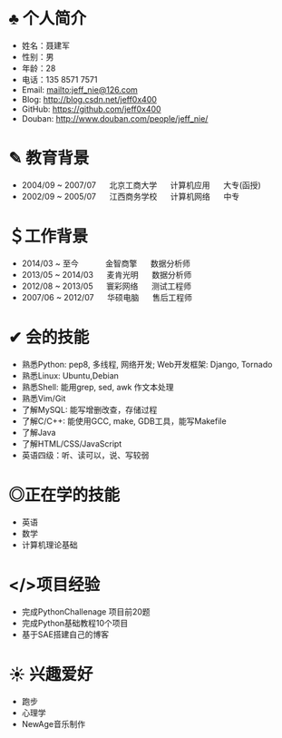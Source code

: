 ♣ 个人简介
========
* 姓名：聂建军
* 性别：男
* 年龄：28
* 电话：135 8571 7571
* Email: <mailto:jeff_nie@126.com>
* Blog: <http://blog.csdn.net/jeff0x400>
* GitHub: <https://github.com/jeff0x400>
* Douban: <http://www.douban.com/people/jeff_nie/>


✎ 教育背景
========     
* 2004/09 ~ 2007/07&nbsp;&nbsp;&nbsp;&nbsp;&nbsp;&nbsp;北京工商大学&nbsp;&nbsp;&nbsp;&nbsp;&nbsp;&nbsp;计算机应用&nbsp;&nbsp;&nbsp;&nbsp;&nbsp;&nbsp;大专(函授)
* 2002/09 ~ 2005/07&nbsp;&nbsp;&nbsp;&nbsp;&nbsp;&nbsp;江西商务学校&nbsp;&nbsp;&nbsp;&nbsp;&nbsp;&nbsp;计算机网络&nbsp;&nbsp;&nbsp;&nbsp;&nbsp;&nbsp;中专

＄工作背景
========
* 2014/03 ~ 至今&nbsp;&nbsp;&nbsp;&nbsp;&nbsp;&nbsp;&nbsp;&nbsp;&nbsp;&nbsp;&nbsp;&nbsp;金智商擎&nbsp;&nbsp;&nbsp;&nbsp;&nbsp;&nbsp;数据分析师
* 2013/05 ~ 2014/03&nbsp;&nbsp;&nbsp;&nbsp;&nbsp;&nbsp;麦肯光明&nbsp;&nbsp;&nbsp;&nbsp;&nbsp;&nbsp;数据分析师
* 2012/08 ~ 2013/05&nbsp;&nbsp;&nbsp;&nbsp;&nbsp;&nbsp;寰彩网络&nbsp;&nbsp;&nbsp;&nbsp;&nbsp;&nbsp;测试工程师
* 2007/06 ~ 2012/07&nbsp;&nbsp;&nbsp;&nbsp;&nbsp;&nbsp;华硕电脑&nbsp;&nbsp;&nbsp;&nbsp;&nbsp;&nbsp;售后工程师



✔ 会的技能
========
* 熟悉Python: pep8, 多线程, 网络开发; Web开发框架: Django, Tornado
* 熟悉Linux: Ubuntu,Debian
* 熟悉Shell: 能用grep, sed, awk 作文本处理
* 熟悉Vim/Git
* 了解MySQL: 能写增删改查，存储过程
* 了解C/C++: 能使用GCC, make, GDB工具，能写Makefile
* 了解Java
* 了解HTML/CSS/JavaScript
* 英语四级：听、读可以，说、写较弱

◎正在学的技能
========
* 英语
* 数学
* 计算机理论基础


</>项目经验
========
* 完成PythonChallenage 项目前20题
* 完成Python基础教程10个项目
* 基于SAE搭建自己的博客

☀ 兴趣爱好
=========
* 跑步
* 心理学
* NewAge音乐制作
